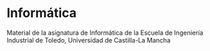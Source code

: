 # Informática
Material de la asignatura de Informática de la Escuela de Ingeniería Industrial de Toledo, Universidad de Castilla-La Mancha
